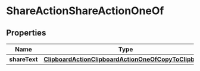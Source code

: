 

# ShareActionShareActionOneOf


## Properties

| Name | Type | Description | Notes |
|------------ | ------------- | ------------- | -------------|
|**shareText** | [**ClipboardActionClipboardActionOneOfCopyToClipboard**](ClipboardActionClipboardActionOneOfCopyToClipboard.md) |  |  |



